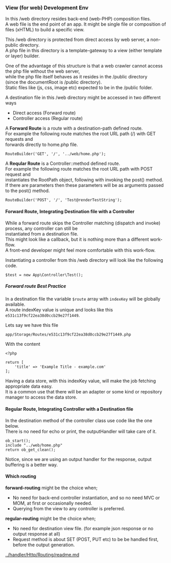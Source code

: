 ### View (for web) Development Env

In this /web directory resides back-end (web-PHP) composition files.  
A web file is the end point of an app. 
It might be single file or composition of files (xHTML) to build a specific view.

This /web directory is protected from direct access by web server, a non-public directory.  
A php file in this directory is a template-gateway to a view (either template or layer) builder.  

One of the advantage of this structure is that a web crawler cannot access the php file without the web server,  
while the php file itself behaves as it resides in the /public directory  
(since the documentRoot is /public directory).  
Static files like (js, css, image etc) expected to be in the /public folder.  

A destination file in this /web directory might be accessed in two different ways
   + Direct access (Forward route)  
   + Controller access (Regular route)  
   
A **Forward Route** is a route with a destination-path defined route.  
For example the following route matches the root URL path (/) with GET requests and  
forwards directly to home.php file.  
```
RouteBuilder('GET', '/', '../web/home.php');
```

A **Reqular Route** is a Controller::method defined route.   
For example the following route matches the root URL path with POST request and   
instantiates the RootPath object, following with invoking the post() method.  
If there are parameters then these parameters will be as arguments passed to the post() method.  
```
RouteBuilder('POST', '/', 'Test@renderTestString');
```

#### Forward Route, Integrating Destination file with a Controller
While a forward route skips the Controller matching (dispatch and invoke) process, any controller can still be  
instantiated from a destination file.  
This might look like a callback, but it is nothing more than a different work-flow.  
A front-end developer might feel more comfortable with this work-flow.      

Instantiating a controller from this /web directory will look like the following code.  
```
$test = new App\Controller\Test();
```
##### Forward route Best Practice
In a destination file the variable ```$route``` array with ```indexKey``` will be globally available.  
A route indexKey value is unique and looks like this ```e531c13f9cf22ea38d0ccb29e27f1449```.  

Lets say we have this file
```
app/Storage/Routes/e531c13f9cf22ea38d0ccb29e27f1449.php
```
With the content
```
<?php

return [
    'title' => 'Example Title - example.com'
];
```

Having a data store, with this indexKey value, will make the job fetching appropriate data easy.  
It is a common use that there will be an adapter or some kind or repository manager to access the data store.  



#### Regular Route, Integrating Controller with a Destination file
In the destination method of the controller class use code like the one below.  
There is no need for echo or print, the outputHandler will take care of it.
```
ob_start();
include "../web/home.php"
return ob_get_clean();
```
Notice, since we are using an output handler for the response, output buffering is a better way.  

#### Which routing

**forward-routing** might be the choice when; 
+ No need for back-end controller instantiation, and so no need MVC or MOM, at first or occasionally needed.
+ Querying from the view to any controller is preferred.

**regular-routing** might be the choice when;
+ No need for destination view file. (for example json response or no output response at all)
+ Request method is about SET (POST, PUT etc) to be be handled first, before the output generation.


[../handler/Http/Routing/readme.md](../handler/Http/Routing/readme.md)
